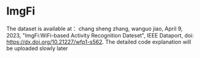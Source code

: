 # ImgFi
The dataset is available at： chang sheng zhang, wanguo jiao, April 9, 2023, "ImgFi:WiFi-based Activity Recognition Dateset", IEEE Dataport, doi: https://dx.doi.org/10.21227/wfp1-s562. The detailed code explanation will be uploaded slowly later
